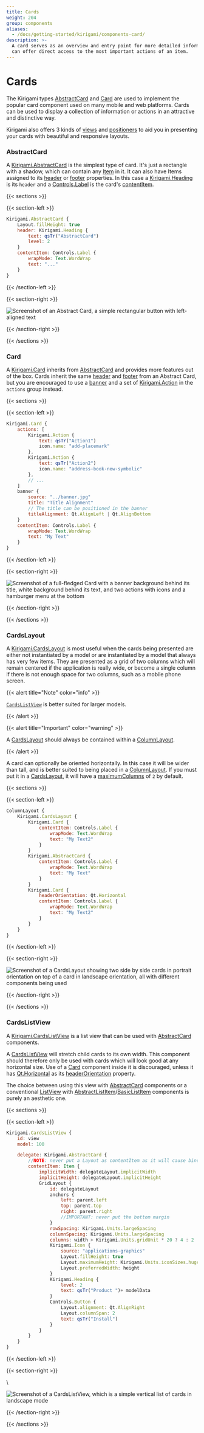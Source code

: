 ```yaml
---
title: Cards
weight: 204
group: components
aliases:
  - /docs/getting-started/kirigami/components-card/
description: >-
  A card serves as an overview and entry point for more detailed information and
  can offer direct access to the most important actions of an item.
---
```


# Cards

The Kirigami types [AbstractCard](docs:kirigami2;AbstractCard) and [Card](docs:kirigami2;Card) are used to implement the popular card component used on many mobile and web platforms. Cards can be used to display a collection of information or actions in an attractive and distinctive way.

Kirigami also offers 3 kinds of [views](https://doc.qt.io/qt-6/qtquick-modelviewsdata-modelview.html) and [positioners](https://doc.qt.io/qt-6/qtquick-positioning-layouts.html) to aid you in presenting your cards with beautiful and responsive layouts.

### AbstractCard

A [Kirigami.AbstractCard](docs:kirigami2;AbstractCard) is the simplest type of card. It's just a rectangle with a shadow, which can contain any [Item](docs:qtquick;QtQuick.Item) in it. It can also have Items assigned to its [header](docs:kirigami2;templates::AbstractCard::header) or [footer](docs:kirigami2;templates::AbstractCard::footer) properties. In this case a [Kirigami.Heading](docs:kirigami2;Heading) is its `header` and a [Controls.Label](docs:qtquickcontrols;QtQuick.Controls.Label) is the card's [contentItem](https://doc.qt.io/Qt-6/qml-qtquick-controls-control.html#contentItem-prop).

\{{< sections >\}}

\{{< section-left >\}}

```qml
Kirigami.AbstractCard {
    Layout.fillHeight: true
    header: Kirigami.Heading {
        text: qsTr("AbstractCard")
        level: 2
    }
    contentItem: Controls.Label {
        wrapMode: Text.WordWrap
        text: "..."
    }
}
```

\{{< /section-left >\}}

\{{< section-right >\}}

![Screenshot of an Abstract Card, a simple rectangular button with left-aligned text](../../../../../docs/getting-started/kirigami/components-card/abstract-card.png)

\{{< /section-right >\}}

\{{< /sections >\}}

### Card

A [Kirigami.Card](docs:kirigami2;Card) inherits from [AbstractCard](docs:kirigami2;AbstractCard) and provides more features out of the box. Cards inherit the same [header](docs:kirigami2;templates::AbstractCard::header) and [footer](docs:kirigami2;templates::AbstractCard::footer) from an Abstract Card, but you are encouraged to use a [banner](docs:kirigami2;Card::banner) and a set of [Kirigami.Action](docs:kirigami2;Action) in the `actions` group instead.

\{{< sections >\}}

\{{< section-left >\}}

```qml
Kirigami.Card {
    actions: [
        Kirigami.Action {
            text: qsTr("Action1")
            icon.name: "add-placemark"
        },
        Kirigami.Action {
            text: qsTr("Action2")
            icon.name: "address-book-new-symbolic"
        },
        // ...
    ]
    banner {
        source: "../banner.jpg"
        title: "Title Alignment"
        // The title can be positioned in the banner
        titleAlignment: Qt.AlignLeft | Qt.AlignBottom
    }
    contentItem: Controls.Label {
        wrapMode: Text.WordWrap
        text: "My Text"
    }
}

```

\{{< /section-left >\}}

\{{< section-right >\}}

![Screenshot of a full-fledged Card with a banner background behind its title, white background behind its text, and two actions with icons and a hamburger menu at the bottom](../../../../../docs/getting-started/kirigami/components-card/card1.png)

\{{< /section-right >\}}

\{{< /sections >\}}

### CardsLayout

A [Kirigami.CardsLayout](docs:kirigami2;CardsLayout) is most useful when the cards being presented are either not instantiated by a model or are instantiated by a model that always has very few items. They are presented as a grid of two columns which will remain centered if the application is really wide, or become a single column if there is not enough space for two columns, such as a mobile phone screen.

\{{< alert title="Note" color="info" >\}}

[`CardsListView`](docs:kirigami2;CardsListView) is better suited for larger models.

\{{< /alert >\}}

\{{< alert title="Important" color="warning" >\}}

A [CardsLayout](docs:kirigami2;CardsLayout) should always be contained within a [ColumnLayout](https://doc.qt.io/qt-6/qml-qtquick-layouts-columnlayout.html).

\{{< /alert >\}}

A card can optionally be oriented horizontally. In this case it will be wider than tall, and is better suited to being placed in a [ColumnLayout](https://doc.qt.io/qt-6/qml-qtquick-layouts-columnlayout.html). If you must put it in a [CardsLayout](docs:kirigami2;CardsLayout), it will have a [maximumColumns](docs:kirigami2;CardsLayout::maximumColumns) of `2` by default.

\{{< sections >\}}

\{{< section-left >\}}

```qml
ColumnLayout {
    Kirigami.CardsLayout {
        Kirigami.Card {
            contentItem: Controls.Label {
                wrapMode: Text.WordWrap
                text: "My Text2"
            }
        }
        Kirigami.AbstractCard { 
            contentItem: Controls.Label {
                wrapMode: Text.WordWrap
                text: "My Text"
            }
        }
        Kirigami.Card {
            headerOrientation: Qt.Horizontal
            contentItem: Controls.Label {
                wrapMode: Text.WordWrap
                text: "My Text2"
            }
        }
    }
}
```

\{{< /section-left >\}}

\{{< section-right >\}}

![Screenshot of a CardsLayout showing two side by side cards in portrait orientation on top of a card in landscape orientation, all with different components being used](../../../../../docs/getting-started/kirigami/components-card/cardslayout.png)

\{{< /section-right >\}}

\{{< /sections >\}}

### CardsListView

A [Kirigami.CardsListView](docs:kirigami2;CardsListView) is a list view that can be used with [AbstractCard](docs:kirigami2;AbstractCard) components.

A [CardsListView](docs:kirigami2;CardsListView) will stretch child cards to its own width. This component should therefore only be used with cards which will look good at any horizontal size. Use of a [Card](docs:kirigami2;Card) component inside it is discouraged, unless it has [Qt.Horizontal](docs:qtcore;Qt::Orientation) as its [headerOrientation](docs:kirigami2;templates::AbstractCard::headerOrientation) property.

The choice between using this view with [AbstractCard](docs:kirigami2;AbstractCard) components or a conventional [ListView](docs:qtquick;QtQuick.ListView) with [AbstractListItem](docs:kirigami2;AbstractListItem)/[BasicListItem](docs:kirigami2;BasicListItem) components is purely an aesthetic one.

\{{< sections >\}}

\{{< section-left >\}}

```qml
Kirigami.CardsListView {
    id: view
    model: 100

    delegate: Kirigami.AbstractCard {
        //NOTE: never put a Layout as contentItem as it will cause binding loops
        contentItem: Item {
            implicitWidth: delegateLayout.implicitWidth
            implicitHeight: delegateLayout.implicitHeight
            GridLayout {
                id: delegateLayout
                anchors {
                    left: parent.left
                    top: parent.top
                    right: parent.right
                    //IMPORTANT: never put the bottom margin
                }
                rowSpacing: Kirigami.Units.largeSpacing
                columnSpacing: Kirigami.Units.largeSpacing
                columns: width > Kirigami.Units.gridUnit * 20 ? 4 : 2
                Kirigami.Icon {
                    source: "applications-graphics"
                    Layout.fillHeight: true
                    Layout.maximumHeight: Kirigami.Units.iconSizes.huge
                    Layout.preferredWidth: height
                }
                Kirigami.Heading {
                    level: 2
                    text: qsTr("Product ")+ modelData
                }
                Controls.Button {
                    Layout.alignment: Qt.AlignRight
                    Layout.columnSpan: 2 
                    text: qsTr("Install")
                }
            }
        }
    }
}
```

\{{< /section-left >\}}

\{{< section-right >\}}

\


![Screenshot of a CardsListView, which is a simple vertical list of cards in landscape mode](../../../../../docs/getting-started/kirigami/components-card/cardslistview.png)

\{{< /section-right >\}}

\{{< /sections >\}}
